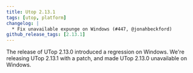 ```yaml
---
title: Utop 2.13.1
tags: [utop, platform]
changelog: |
  * Fix unavailable expunge on Windows (#447, @jonahbeckford)
github_release_tags: [2.13.1]
---
```


The release of UTop 2.13.0 introduced a regression on Windows. We're releasing UTop 2.13.1 with a patch, and made UTop 2.13.0 unavailable on Windows.
